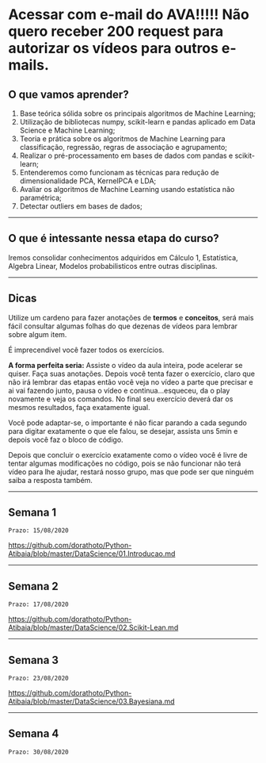 # Acessar com e-mail do AVA!!!!! Não quero receber 200 request para autorizar os vídeos para outros e-mails.

## O que vamos aprender?

1. Base teórica sólida sobre os principais algoritmos de Machine Learning;
1. Utilização de bibliotecas numpy, scikit-learn e pandas aplicado em Data Science e Machine Learning;
1. Teoria e prática sobre os algoritmos de Machine Learning para classificação, regressão, regras de associação e agrupamento;
1. Realizar o pré-processamento em bases de dados com pandas e scikit-learn;
1. Entenderemos como funcionam as técnicas para redução de dimensionalidade PCA, KernelPCA e LDA;
1. Avaliar os algoritmos de Machine Learning usando estatística não paramétrica;
1. Detectar outliers em bases de dados;


-------------------
## O que é intessante nessa etapa do curso?
Iremos consolidar conhecimentos adquiridos em Cálculo 1, Estatística, Algebra Linear, Modelos probabilisticos entre outras disciplinas.

---------------

Dicas
--------

Utilize um cardeno para fazer anotações de **termos** e **conceitos**, será mais fácil consultar algumas folhas do que dezenas de vídeos para lembrar sobre algum item.

É imprecendivel você fazer todos os exercícios. 

**A forma perfeita seria:**
Assiste o vídeo da aula inteira, pode acelerar se quiser. Faça suas anotações.
Depois você tenta fazer o exercício, claro que não irá lembrar das etapas então você veja no vídeo a parte que precisar e ai vai fazendo junto, pausa o vídeo e continua...esqueceu, da o play novamente e veja os comandos.
No final seu exercício deverá dar os mesmos resultados, faça exatamente igual.

Você pode adaptar-se, o importante é não ficar parando a cada segundo para digitar exatamente o que ele falou, se desejar, assista uns 5min e depois você faz o bloco de código.

Depois que concluir o exercício exatamente como o vídeo você é livre de tentar algumas modificações no código, pois se não funcionar não terá vídeo para lhe ajudar, restará nosso grupo, mas que pode ser que ninguém saiba a resposta também.


------------

## Semana 1
`Prazo: 15/08/2020`

https://github.com/dorathoto/Python-Atibaia/blob/master/DataScience/01.Introducao.md

------------

## Semana 2
`Prazo: 17/08/2020`

https://github.com/dorathoto/Python-Atibaia/blob/master/DataScience/02.Scikit-Lean.md

------------

## Semana 3
`Prazo: 23/08/2020`

https://github.com/dorathoto/Python-Atibaia/blob/master/DataScience/03.Bayesiana.md

------------
## Semana 4
`Prazo: 30/08/2020`
